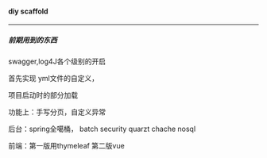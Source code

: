 #### diy scaffold

-------------------------

##### 前期用到的东西

swagger,log4J各个级别的开启

首先实现 yml文件的自定义，

项目启动时的部分加载

功能上：手写分页，自定义异常

后台：spring全噶桶， batch security quarzt chache nosql

前端：第一版用thymeleaf 第二版vue

